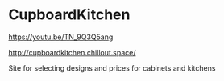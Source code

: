 # CupboardKitchen

https://youtu.be/TN_9Q3Q5ang

http://cupboardkitchen.chillout.space/

Site for selecting designs and prices for cabinets and kitchens
